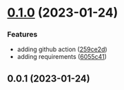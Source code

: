 # [0.1.0](https://github.com/dpuka/demo-changelog/compare/v0.0.1...v0.1.0) (2023-01-24)


### Features

* adding github action ([259ce2d](https://github.com/dpuka/demo-changelog/commit/259ce2d0c2dafd188adca0bdfd2a5612997da218))
* adding requirements ([6055c41](https://github.com/dpuka/demo-changelog/commit/6055c41cc5bb0ab217a4bdafb15f34f518ed8930))



## 0.0.1 (2023-01-24)



